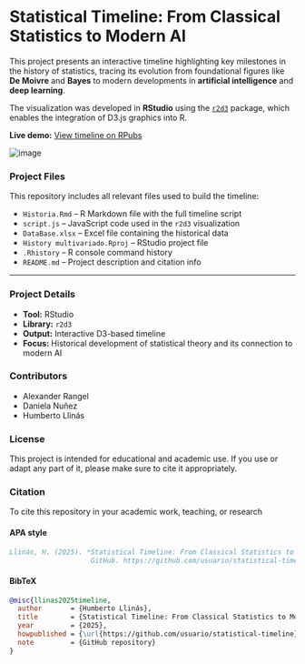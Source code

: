 # Statistical Timeline: From Classical Statistics to Modern AI

This project presents an interactive timeline highlighting key milestones in the history of statistics, tracing its evolution from foundational figures like **De Moivre** and **Bayes** to modern developments in **artificial intelligence** and **deep learning**.

The visualization was developed in **RStudio** using the [`r2d3`](https://cran.r-project.org/web/packages/r2d3/index.html) package, which enables the integration of D3.js graphics into R.

**Live demo:** [View timeline on RPubs](https://rpubs.com/hllinas/R_Multivariado_Historia)

![image](https://github.com/user-attachments/assets/6d308360-0c64-4a49-a423-a2cda9edd8db)


### Project Files

This repository includes all relevant files used to build the timeline:

- `Historia.Rmd` – R Markdown file with the full timeline script  
- `script.js` – JavaScript code used in the `r2d3` visualization  
- `DataBase.xlsx` – Excel file containing the historical data  
- `History multivariado.Rproj` – RStudio project file  
- `.Rhistory` – R console command history  
- `README.md` – Project description and citation info

---

### Project Details

- **Tool:** RStudio  
- **Library:** `r2d3`  
- **Output:** Interactive D3-based timeline  
- **Focus:** Historical development of statistical theory and its connection to modern AI  

### Contributors

- Alexander Rangel  
- Daniela Nuñez  
- Humberto Llinás

### License

This project is intended for educational and academic use. If you use or adapt any part of it, please make sure to cite it appropriately.

### Citation

To cite this repository in your academic work, teaching, or research

#### APA style

```bibtex
Llinás, H. (2025). *Statistical Timeline: From Classical Statistics to Modern AI* [GitHub repository].
                    GitHub. https://github.com/usuario/statistical-timeline
```

#### BibTeX

```bibtex
@misc{llinas2025timeline,
  author       = {Humberto Llinás},
  title        = {Statistical Timeline: From Classical Statistics to Modern AI},
  year         = {2025},
  howpublished = {\url{https://github.com/usuario/statistical-timeline}},
  note         = {GitHub repository}
}
